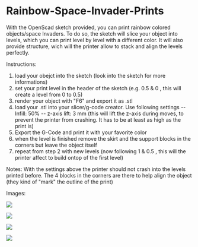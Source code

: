 # Rainbow-Space-Invader-Prints

With the OpenScad sketch provided, you can print rainbow colored objects/space Invaders. To do so, the sketch will slice your object into levels, which you can print level by level with a different color. It will also provide structure, wich will the printer allow to stack and align the levels perfectly.

Instructions:

1. load your obejct into the sketch (look into the sketch for more informations)
2. set your print level in the header of the sketch (e.g. 0.5 & 0 , this will create a level from 0 to 0.5)
3. render your object with "F6" and export it as .stl
4. load your .stl into your slicer/g-code creator. Use following settings
        -- Infill: 50%
        -- z-axis lift: 3 mm (this will lift the z-axis during moves, to prevent the printer from crashing. It has to be at least as high as the print is)
5. Export the G-Code and print it with your favorite color
6. when the level is finished remove the skirt and the support blocks in the corners but leave the object itself
7. repeat from step 2 with new levels (now following 1 & 0.5 , this will the printer affect to build ontop of the first     level)

Notes: With the settings above the printer should not crash into the levels printed before.
       The 4 blocks in the corners are there to help align the object (they kind of "mark" the outline of the print)
       
Images:

<a target="_blank"><img src="https://www.dropbox.com/s/2yxomk68rvokwyl/IMG_20150403_223729-Edit.jpg?dl=0" border="0"></a>

<a target="_blank"><img src="https://photos-6.dropbox.com/t/2/AAAySxBiyuQyGWgMCqpb_objgBQlFv9Xm07NjdgM0AA5Ng/12/87296860/jpeg/32x32/3/_/1/2/IMG_20150403_223710-Edit.jpg/CNyW0CkgASACIAMoASgCKAM/JEXg_pTyVOwQPxf1AheL07w-5Wr7nIKYNbUYtICrbmo?size=1024x768" border="0"></a>

<a target="_blank"><img src="https://photos-3.dropbox.com/t/2/AADvX_lK2Cr3WX8J0hqVpn-1rMBmiy6zucUTr48zABtHhQ/12/87296860/jpeg/32x32/3/_/1/2/IMG_20150403_223758-Edit.jpg/CNyW0CkgASACIAMoASgCKAM/izZH9VJ8SbTkexbEjTKsE-rdBHuYIg5ew-HC4Gi8eWY?size=1024x768" border="0"></a>

<a target="_blank"><img src="https://photos-6.dropbox.com/t/2/AADZikyKM01H-AwhFEfaUFvxbSAqRhVxze90LcOxZ4z5Gg/12/87296860/jpeg/32x32/3/_/1/2/IMG_20150403_223744-Edit.jpg/CNyW0CkgASACIAMoASgCKAM/ttlSrPxzOoLKvwlLG0BzpEaYBZrAAiBWzT0SgpkD5IQ?size=1024x768" border="0"></a>
